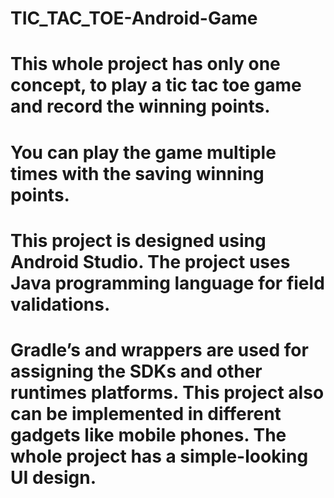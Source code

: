 # TIC_TAC_TOE-Android-Game
# This whole project has only one concept, to play a tic tac toe game and record the winning points. 
# You can play the game multiple times with the saving winning points. 
# This project is designed using Android Studio. The project uses Java programming language for field validations. 
# Gradle’s and wrappers are used for assigning the SDKs and other runtimes platforms. This project also can be implemented in different gadgets like mobile phones. The whole project has a simple-looking UI design.
